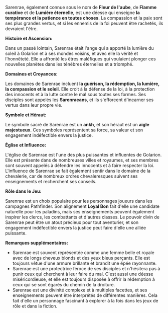 Sarenrae, également connue sous le nom de **Fleur de l'aube**, de **Flamme curative** et de **Lumière éternelle**, est une déesse qui enseigne **la tempérance et la patience en toutes choses**. La compassion et la paix sont ses plus grandes vertus, et si les ennemis de la foi peuvent être rachetés, ils devraient l'être.

**Histoire et Ascension:**

Dans un passé lointain, Sarenrae était l'ange qui a apporté la lumière du soleil à Golarion et à ses mondes voisins, et avec elle la vérité et l'honnêteté. Elle a affronté les êtres maléfiques qui voulaient plonger ces nouvelles planètes dans les ténèbres éternelles et a triomphé.

**Domaines et Croyances:**

Les domaines de Sarenrae incluent **la guérison, la rédemption, la lumière, la compassion et le soleil**. Elle croit à la défense de la loi, à la protection des innocents et à la lutte contre le mal sous toutes ses formes. Ses disciples sont appelés les **Sarenraeans**, et ils s'efforcent d'incarner ses vertus dans leur propre vie.

**Symbole et Héraut:**

Le symbole sacré de Sarenrae est un **ankh**, et son héraut est un **aigle majestueux**. Ces symboles représentent sa force, sa valeur et son engagement indéfectible envers la justice.

**Église et Influence:**

L'église de Sarenrae est l'une des plus puissantes et influentes de Golarion. Elle est présente dans de nombreuses villes et royaumes, et ses membres sont souvent appelés à défendre les innocents et à faire respecter la loi. L'influence de Sarenrae se fait également sentir dans le domaine de la chevalerie, car de nombreux ordres chevaleresques suivent ses enseignements et recherchent ses conseils.

**Rôle dans le Jeu:**

Sarenrae est un choix populaire pour les personnages joueurs dans les campagnes Pathfinder. Son alignement **Loyal Bon** fait d'elle une candidate naturelle pour les paladins, mais ses enseignements peuvent également inspirer les clercs, les combattants et d'autres classes. Le pouvoir divin de Sarenrae peut être un atout précieux pour tout aventurier, et son engagement indéfectible envers la justice peut faire d'elle une alliée puissante.

**Remarques supplémentaires:**

- Sarenrae est souvent représentée comme une femme belle et royale avec de longs cheveux blonds et des yeux bleus perçants. Elle est toujours vêtue d'une armure brillante et brandit une épée rayonnante.
- Sarenrae est une protectrice féroce de ses disciples et n'hésitera pas à punir ceux qui cherchent à leur faire du mal. C'est aussi une déesse miséricordieuse, et elle est toujours disposée à offrir la rédemption à ceux qui se sont égarés du chemin de la droiture.
- Sarenrae est une divinité complexe et à multiples facettes, et ses enseignements peuvent être interprétés de différentes manières. Cela fait d'elle un personnage fascinant à explorer à la fois dans les jeux de rôle et dans la fiction.